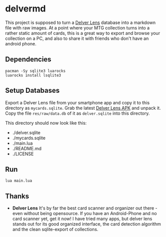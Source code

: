 # delvermd

This project is supposed to turn a [Delver Lens](https://delverlab.com/) database into a markdown file with raw images.
At a point where your MTG collection turns into a rather static amount of cards, this is a great way to export and browse
your collection on a PC, and also to share it with friends who don't have an android phone.

## Dependencies

    pacman -Sy sqlite3 luarocks
    luarocks install lsqlite3

## Setup Databases

Export a Delver Lens file from your smartphone app and copy it to this directory as `mycards.sqlite`.
Grab the latest [Delver Lens APK](https://apkpure.com/de/magic-the-gathering-mtg-card-scanner-delver-lens/delverslab.delverlens/) and unpack it.
Copy the file `res/raw/data.db` of it as `delver.sqlite` into this directory.

This directory should now look like this:

  - ./delver.sqlite
  - ./mycards.sqlite
  - ./main.lua
  - ./README.md
  - ./LICENSE

## Run

    lua main.lua

## Thanks

- **Delver Lens**
It's by far the best card scanner and organizer out there - even without being opensource. If you have an Android-Phone and no card scanner yet, get it now!
I have tried many apps, but delver lens stands out for its good organized interface, the card detection algorithm and the clean sqlite-export of collections.
